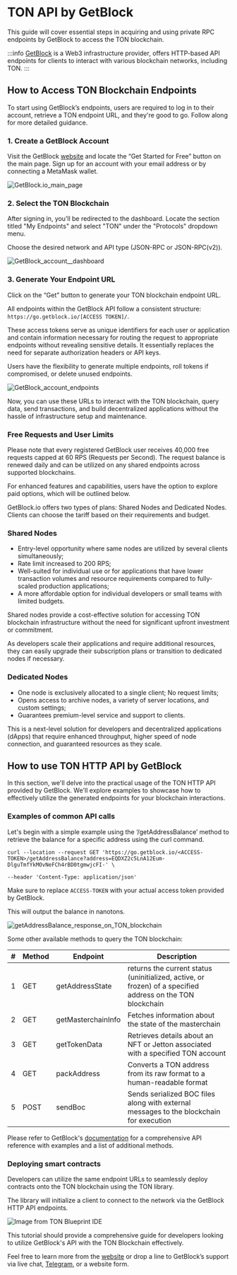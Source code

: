 # TON API by GetBlock

This guide will cover essential steps in acquiring and using private RPC endpoints by GetBlock to access the TON blockchain.

:::info
[GetBlock](https://getblock.io/) is a Web3 infrastructure provider, offers HTTP-based API endpoints for clients to interact with various blockchain networks, including TON.
:::

## How to Access TON Blockchain Endpoints

To start using GetBlock’s endpoints, users are required to log in to their account, retrieve a TON endpoint URL, and they're good to go. Follow along for more detailed guidance.

### 1. Create a GetBlock Account

Visit the GetBlock [website](https://getblock.io/?utm_source=external\&utm_medium=article\&utm_campaign=ton_docs) and locate the “Get Started for Free” button on the main page. Sign up for an account with your email address or by connecting a MetaMask wallet.

![GetBlock.io\_main\_page](/img/docs/getblock-img/unnamed-2.png?=RAW)

### 2. Select the TON Blockchain

After signing in, you’ll be redirected to the dashboard. Locate the section titled "My Endpoints" and select "TON" under the "Protocols" dropdown menu.

Choose the desired network and API type (JSON-RPC or JSON-RPC(v2)).

![GetBlock\_account\_\_dashboard](/img/docs/getblock-img/unnamed-4.png)

### 3. Generate Your Endpoint URL

Click on the “Get” button to generate your TON blockchain endpoint URL.

All endpoints within the GetBlock API follow a consistent structure: `https://go.getblock.io/[ACCESS TOKEN]/`.

These access tokens serve as unique identifiers for each user or application and contain information necessary for routing the request to appropriate endpoints without revealing sensitive details. It essentially replaces the need for separate authorization headers or API keys.

Users have the flexibility to generate multiple endpoints, roll tokens if compromised, or delete unused endpoints.

![GetBlock\_account\_endpoints](/img/docs/getblock-img/unnamed-3.png)

Now, you can use these URLs to interact with the TON blockchain, query data, send transactions, and build decentralized applications without the hassle of infrastructure setup and maintenance.

### Free Requests and User Limits

Please note that every registered GetBlock user receives 40,000 free requests capped at 60 RPS (Requests per Second). The request balance is renewed daily and can be utilized on any shared endpoints across supported blockchains.

For enhanced features and capabilities, users have the option to explore paid options, which will be outlined below.

GetBlock.io offers two types of plans: Shared Nodes and Dedicated Nodes. Clients can choose the tariff based on their requirements and budget.

### Shared Nodes

- Entry-level opportunity where same nodes are utilized by several clients simultaneously;
- Rate limit increased to 200 RPS;
- Well-suited for individual use or for applications that have lower transaction volumes and resource requirements compared to fully-scaled production applications;
- A more affordable option for individual developers or small teams with limited budgets.

Shared nodes provide a cost-effective solution for accessing TON blockchain infrastructure without the need for significant upfront investment or commitment.

As developers scale their applications and require additional resources, they can easily upgrade their subscription plans or transition to dedicated nodes if necessary.

### Dedicated Nodes

- One node is exclusively allocated to a single client;
  No request limits;
- Opens access to archive nodes, a variety of server locations, and custom settings;
- Guarantees premium-level service and support to clients.

This is a next-level solution for developers and decentralized applications (dApps) that require enhanced throughput, higher speed of node connection, and guaranteed resources as they scale.

## How to use TON HTTP API by GetBlock

In this section, we'll delve into the practical usage of the TON HTTP API provided by GetBlock. We'll explore examples to showcase how to effectively utilize the generated endpoints for your blockchain interactions.

### Examples of common API calls

Let's begin with a simple example using the ‘/getAddressBalance’ method to retrieve the balance for a specific address using the curl command.

```
curl --location --request GET 'https://go.getblock.io/<ACCESS-TOKEN>/getAddressBalance?address=EQDXZ2c5LnA12Eum-DlguTmfYkMOvNeFCh4rBD0tgmwjcFI-' \

--header 'Content-Type: application/json'
```

Make sure to replace `ACCESS-TOKEN` with your actual access token provided by GetBlock.

This will output the balance in nanotons.

![getAddressBalance\_response\_on\_TON\_blockchain](/img/docs/getblock-img/unnamed-2.png)

Some other available methods to query the TON blockchain:

| # | Method | Endpoint           | Description                                                                                                                   |
| - | ------ | ------------------ | ----------------------------------------------------------------------------------------------------------------------------- |
| 1 | GET    | getAddressState    | returns the current status (uninitialized, active, or frozen) of a specified address on the TON blockchain |
| 2 | GET    | getMasterchainInfo | Fetches information about the state of the masterchain                                                                        |
| 3 | GET    | getTokenData       | Retrieves details about an NFT or Jetton associated with a specified TON account                                              |
| 4 | GET    | packAddress        | Converts a TON address from its raw format to a human-readable format                                                         |
| 5 | POST   | sendBoc            | Sends serialized BOC files along with external messages to the blockchain for execution                                       |

Please refer to GetBlock's [documentation](https://getblock.io/docs/ton/json-rpc/ton_jsonrpc/) for a comprehensive API reference with examples and a list of additional methods.

### Deploying smart contracts

Developers can utilize the same endpoint URLs to seamlessly deploy contracts onto the TON blockchain using the TON library.

The library will initialize a client to connect to the network via the GetBlock HTTP API endpoints.

![Image from TON Blueprint IDE](/img/docs/getblock-img/unnamed-6.png)

This tutorial should provide a comprehensive guide for developers looking to utilize GetBlock's API with the TON Blockchain effectively.

Feel free to learn more from the [website](https://getblock.io/?utm_source=external\&utm_medium=article\&utm_campaign=ton_docs) or drop a line to GetBlock’s support via live chat, [Telegram](https://t.me/GetBlock_Support_Bot), or a website form.
